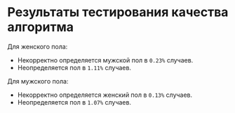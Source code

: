 # Результаты тестирования качества алгоритма

Для женского пола:

* Некорректно определяется мужской пол в `0.23%` случаев.
* Неопределяется пол в `1.11%` случаев.

Для мужского пола:

* Некорректно определяется женский пол в `0.13%` случаев.
* Неопределяется пол в `1.07%` случаев.
